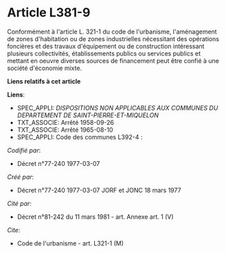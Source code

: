 # Article L381-9

Conformément à l'article L. 321-1 du code de l'urbanisme, l'aménagement de zones d'habitation ou de zones industrielles
nécessitant des opérations foncières et des travaux d'équipement ou de construction intéressant plusieurs collectivités,
établissements publics ou services publics et mettant en oeuvre diverses sources de financement peut être confié à une
société d'économie mixte.

**Liens relatifs à cet article**

**Liens**:

  - SPEC_APPLI: *DISPOSITIONS NON APPLICABLES AUX COMMUNES DU DEPARTEMENT DE SAINT-PIERRE-ET-MIQUELON*
  - TXT_ASSOCIE: Arrêté 1958-09-26
  - TXT_ASSOCIE: Arrêté 1965-08-10
  - SPEC_APPLI: Code des communes L392-4 :

_Codifié par_:

  - Décret n°77-240 1977-03-07

_Créé par_:

  - Décret n°77-240 1977-03-07 JORF et JONC 18 mars 1977

_Cité par_:

  - Décret n°81-242 du 11 mars 1981 - art. Annexe art. 1 (V)

_Cite_:

  - Code de l'urbanisme - art. L321-1 (M)
